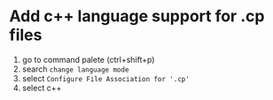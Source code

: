 # Add c++ language support for .cp files

1) go to command palete (ctrl+shift+p)
2) search ```change language mode```
3) select ```Configure File Association for '.cp'```
4) select c++